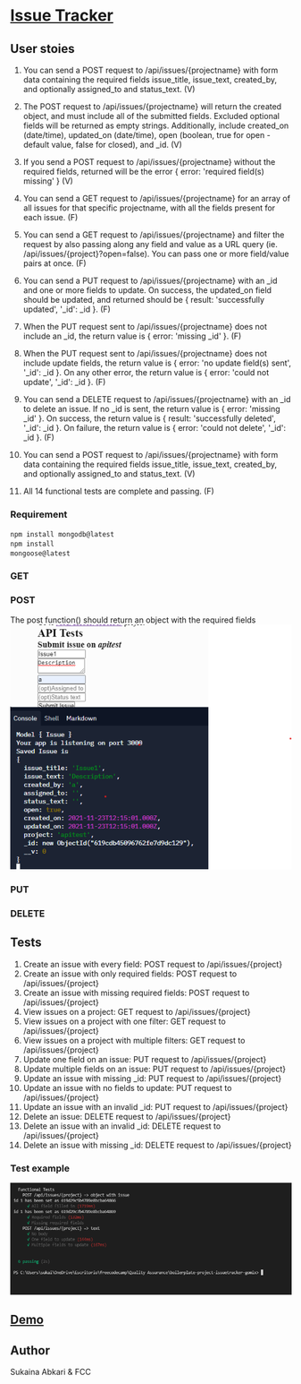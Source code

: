 # [Issue Tracker](https://www.freecodecamp.org/learn/quality-assurance/quality-assurance-projects/issue-tracker)

## User stoies

1. You can send a POST request to /api/issues/{projectname} with form data containing the required fields issue_title, issue_text, created_by, and optionally assigned_to and status_text. (V)

2. The POST request to /api/issues/{projectname} will return the created object, and must include all of the submitted fields. Excluded optional fields will be returned as empty strings. Additionally, include created_on (date/time), updated_on (date/time), open (boolean, true for open - default value, false for closed), and _id. (V)

3. If you send a POST request to /api/issues/{projectname} without the required fields, returned will be the error { error: 'required field(s) missing' } (V)

4. You can send a GET request to /api/issues/{projectname} for an array of all issues for that specific projectname, with all the fields present for each issue. (F)

5. You can send a GET request to /api/issues/{projectname} and filter the request by also passing along any field and value as a URL query (ie. /api/issues/{project}?open=false). You can pass one or more field/value pairs at once. (F)

5. You can send a PUT request to /api/issues/{projectname} with an _id and one or more fields to update. On success, the updated_on field should be updated, and returned should be {  result: 'successfully updated', '_id': _id }. (F)

7. When the PUT request sent to /api/issues/{projectname} does not include an _id, the return value is { error: 'missing _id' }. (F)

8. When the PUT request sent to /api/issues/{projectname} does not include update fields, the return value is { error: 'no update field(s) sent', '_id': _id }. On any other error, the return value is { error: 'could not update', '_id': _id }. (F)

9. You can send a DELETE request to /api/issues/{projectname} with an _id to delete an issue. If no _id is sent, the return value is { error: 'missing _id' }. On success, the return value is { result: 'successfully deleted', '_id': _id }. On failure, the return value is { error: 'could not delete', '_id': _id }. (F)

10. You can send a POST request to /api/issues/{projectname} with form data containing the required fields issue_title, issue_text, created_by, and optionally assigned_to and status_text. (V)

11. All 14 functional tests are complete and passing. (F)


### Requirement
<code>npm install mongodb@latest</code> <br>
<code>npm install mongoose@latest</code>


### GET

### POST
The post function() should return an object with the required fields
<img src="public/img/post_output.png" />

### PUT 

### DELETE


## Tests 
1. Create an issue with every field: POST request to /api/issues/{project}
2. Create an issue with only required fields: POST request to /api/issues/{project}
3. Create an issue with missing required fields: POST request to /api/issues/{project}
4. View issues on a project: GET request to /api/issues/{project}
5. View issues on a project with one filter: GET request to /api/issues/{project}
6. View issues on a project with multiple filters: GET request to /api/issues/{project}
7. Update one field on an issue: PUT request to /api/issues/{project}
8. Update multiple fields on an issue: PUT request to /api/issues/{project}
9. Update an issue with missing _id: PUT request to /api/issues/{project}
10. Update an issue with no fields to update: PUT request to /api/issues/{project}
11. Update an issue with an invalid _id: PUT request to /api/issues/{project}
12. Delete an issue: DELETE request to /api/issues/{project}
13. Delete an issue with an invalid _id: DELETE request to /api/issues/{project}
14. Delete an issue with missing _id: DELETE request to /api/issues/{project}

### Test example
<img src="public/img/tests_example.png" />



## [ Demo](https://boilerplate-project-issuetracker.sukainaabkari.repl.co)

## Author 
Sukaina Abkari & FCC
